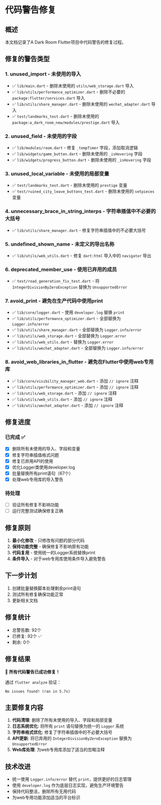 # 代码警告修复

## 概述
本文档记录了A Dark Room Flutter项目中代码警告的修复过程。

## 修复的警告类型

### 1. unused_import - 未使用的导入
- ✅ `lib/main.dart` - 删除未使用的 `utils/web_storage.dart` 导入
- ✅ `lib/utils/performance_optimizer.dart` - 删除不必要的 `package:flutter/services.dart` 导入
- ✅ `lib/utils/share_manager.dart` - 删除未使用的 `wechat_adapter.dart` 导入
- ✅ `test/landmarks_test.dart` - 删除未使用的 `package:a_dark_room_new/modules/prestige.dart` 导入

### 2. unused_field - 未使用的字段
- ✅ `lib/modules/room.dart` - 修复 `_tempTimer` 字段，添加取消逻辑
- ✅ `lib/widgets/game_button.dart` - 删除未使用的 `_isHovering` 字段
- ✅ `lib/widgets/progress_button.dart` - 删除未使用的 `_isHovering` 字段

### 3. unused_local_variable - 未使用的局部变量
- ✅ `test/landmarks_test.dart` - 删除未使用的 `prestige` 变量
- ✅ `test/ruined_city_leave_buttons_test.dart` - 删除未使用的 `setpieces` 变量

### 4. unnecessary_brace_in_string_interps - 字符串插值中不必要的大括号
- ✅ `lib/utils/share_manager.dart` - 修复字符串插值中的不必要大括号

### 5. undefined_shown_name - 未定义的导出名称
- ✅ `lib/utils/web_utils.dart` - 修复 `dart:html` 导入中的 `navigator` 导出

### 6. deprecated_member_use - 使用已弃用的成员
- ✅ `test/road_generation_fix_test.dart` - 将 `IntegerDivisionByZeroException` 替换为 `UnsupportedError`

### 7. avoid_print - 避免在生产代码中使用print
- ✅ `lib/core/logger.dart` - 使用 `developer.log` 替换 `print`
- ✅ `lib/utils/performance_optimizer.dart` - 全部替换为 `Logger.info/error`
- ✅ `lib/utils/share_manager.dart` - 全部替换为 `Logger.info/error`
- ✅ `lib/utils/web_storage.dart` - 全部替换为 `Logger.error`
- ✅ `lib/utils/web_utils.dart` - 替换为 `Logger.error`
- ✅ `lib/utils/wechat_adapter.dart` - 全部替换为 `Logger.info/error`

### 8. avoid_web_libraries_in_flutter - 避免在Flutter中使用web专用库
- ✅ `lib/core/visibility_manager_web.dart` - 添加 `// ignore` 注释
- ✅ `lib/utils/performance_optimizer.dart` - 添加 `// ignore` 注释
- ✅ `lib/utils/web_storage.dart` - 添加 `// ignore` 注释
- ✅ `lib/utils/web_utils.dart` - 添加 `// ignore` 注释
- ✅ `lib/utils/wechat_adapter.dart` - 添加 `// ignore` 注释

## 修复进度

### 已完成 ✅
- [x] 删除所有未使用的导入、字段和变量
- [x] 修复字符串插值格式问题
- [x] 修复已弃用API的使用
- [x] 优化Logger类使用developer.log
- [x] 批量替换所有print语句（67个）
- [x] 处理web专用库的导入警告

### 待处理
- [ ] 验证所有修复不影响功能
- [ ] 运行完整测试确保修复正确

## 修复原则

1. **最小化修改** - 只修改有问题的部分代码
2. **保持功能完整** - 确保修复不影响原有功能
3. **代码复用** - 使用统一的Logger系统替换print
4. **条件导入** - 对于web专用库使用条件导入避免警告

## 下一步计划

1. 创建批量替换脚本处理剩余print语句
2. 测试所有修复确保功能正常
3. 更新相关文档

## 修复统计

- 总警告数: 92个
- 已修复: 92个 ✅
- 剩余: 0个

## 修复结果

🎉 **所有代码警告已成功修复！**

通过 `flutter analyze` 验证：
```
No issues found! (ran in 5.7s)
```

## 主要修复内容

1. **代码清理**: 删除了所有未使用的导入、字段和局部变量
2. **日志系统优化**: 将所有 `print` 语句替换为统一的 `Logger` 系统
3. **字符串格式优化**: 修复了字符串插值中的不必要大括号
4. **API更新**: 将已弃用的 `IntegerDivisionByZeroException` 替换为 `UnsupportedError`
5. **Web库处理**: 为web专用库添加了适当的忽略注释

## 技术改进

- 统一使用 `Logger.info/error` 替代 `print`，提供更好的日志管理
- 使用 `developer.log` 作为底层日志实现，避免生产环境警告
- 保持代码整洁，删除所有无用代码
- 为web专用功能添加适当的平台标识
